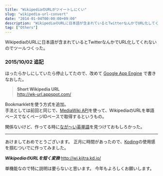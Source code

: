 ```yaml
---
title: "WikipediaのURLがツイートしにくい"
slug: "wikipedia-url-convert"
date: "2014-01-04T00:00:00+09:00"
description: "WikipediaのURLに日本語が含まれているとTwitterなんかでURL化してくれないのでツールつくった。"
tag: ["Others"]
---
```


WikipediaのURLに日本語が含まれているとTwitterなんかでURL化してくれないのでツールつくった。

<!--more-->

### 2015/10/02 追記

ほったらかしにしていたら停止してたので、改めて [Google App Engine](https://cloud.google.com/appengine/?hl=ja) で書きなおした。  

> **Short Wikipedia URL**  
> http://wk-url.appspot.com/  

Bookmarkletを使う方式を追加。  
手法としては前回と同じで、[MediaWiki API](https://www.mediawiki.org/wiki/API:Main_page/ja)を使って、WikipediaのURLを単語ベースでなくページIDベースで取得するというもの。  

関係ないけど、作ってる時に[なが～い英単語](http://en.wikipedia.org/?curid=43019166)を見つけておもしろかった。

-----

あけましておめでとうございます。
正月に時間があったので、<a href="http://koding.com/" target="_blank" rel="nofollow">Koding</a>の使用感を掴むついでに作ってみました。

***WikipediaのURLを短く変換***
<a href="http://wi.kijtra.kd.io/" target="_blank" rel="nofollow">http://wi.kijtra.kd.io/</a>

単機能なので特に説明は要らないと思います。
今年もよろしくお願いします。
